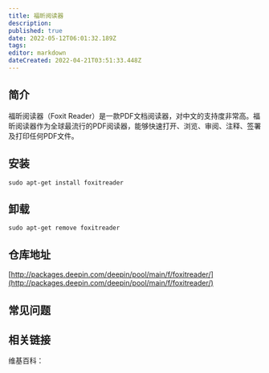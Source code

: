 ```yaml
---
title: 福昕阅读器
description: 
published: true
date: 2022-05-12T06:01:32.189Z
tags: 
editor: markdown
dateCreated: 2022-04-21T03:51:33.448Z
---
```


## 简介

福昕阅读器（Foxit Reader）是一款PDF文档阅读器，对中文的支持度非常高。福昕阅读器作为全球最流行的PDF阅读器，能够快速打开、浏览、审阅、注释、签署及打印任何PDF文件。

## 安装

`sudo apt-get install foxitreader`

## 卸载

`sudo apt-get remove foxitreader`

## 仓库地址

[http://packages.deepin.com/deepin/pool/main/f/foxitreader/](http://packages.deepin.com/deepin/pool/main/f/foxitreader/)

## 常见问题

## 相关链接

维基百科：
